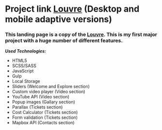 # Project link [Louvre](https://rolling-scopes-school.github.io/constantinetu-JSFE2021Q3/museum-dom/) (Desktop and mobile adaptive versions)

### This landing page is a copy of the [Louvre](https://www.louvre.fr/en). This is my first major project with a huge number of different features.

***Used Technologies:***
- HTML5
- SCSS/SASS
- JavaScript
- Gulp
- Local Storage
- Sliders (Welcome and Explore section)
- Custom video player (Video section)
- YouTube API (Video section)
- Popup images (Gallary section)
- Parallax (Tickets section)
- Cost Calculator (Tickets section)
- Form validation (Tickets section)
- Mapbox API (Contacts section)
